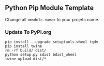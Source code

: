 ## Python Pip Module Template

Change all ```<module-name>``` to your projetc name.
### Update To PyPI.org

```
pip install --upgrade setuptools wheel tqdm
pip install twine
rm -rf build/ dist/
python setup.py sdist bdist_wheel
twine upload dist/*
```
